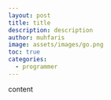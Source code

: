 ```yaml
---
layout: post
title: title
description: description
author: muhfaris
image: assets/images/go.png
toc: true
categories:
  - programmer
---
```

content
